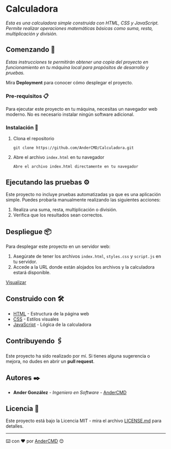 # Calculadora

_Esta es una calculadora simple construida con HTML, CSS y JavaScript. Permite realizar operaciones matemáticas básicas como suma, resta, multiplicación y división._

## Comenzando 🚀

_Estas instrucciones te permitirán obtener una copia del proyecto en funcionamiento en tu máquina local para propósitos de desarrollo y pruebas._

Mira **Deployment** para conocer cómo desplegar el proyecto.

### Pre-requisitos 📋

Para ejecutar este proyecto en tu máquina, necesitas un navegador web moderno. No es necesario instalar ningún software adicional.

### Instalación 🔧

1. Clona el repositorio
    ```
    git clone https://github.com/AnderCMD/Calculadora.git
    ```

2. Abre el archivo `index.html` en tu navegador
    ```
    Abre el archivo index.html directamente en tu navegador
    ```

## Ejecutando las pruebas ⚙️

Este proyecto no incluye pruebas automatizadas ya que es una aplicación simple. Puedes probarla manualmente realizando las siguientes acciones:

1. Realiza una suma, resta, multiplicación o división.
2. Verifica que los resultados sean correctos.

## Despliegue 📦

Para desplegar este proyecto en un servidor web:

1. Asegúrate de tener los archivos `index.html`, `styles.css` y `script.js` en tu servidor.
2. Accede a la URL donde están alojados los archivos y la calculadora estará disponible.

[Visualizar](https://andercmd.github.io/Calculadora/)

## Construido con 🛠️

* [HTML](https://developer.mozilla.org/es/docs/Web/HTML) - Estructura de la página web
* [CSS](https://developer.mozilla.org/es/docs/Web/CSS) - Estilos visuales
* [JavaScript](https://developer.mozilla.org/es/docs/Web/JavaScript) - Lógica de la calculadora

## Contribuyendo 🖇️

Este proyecto ha sido realizado por mí. Si tienes alguna sugerencia o mejora, no dudes en abrir un **pull request**.

## Autores ✒️

* **Ander González** - *Ingeniero en Software* - [AnderCMD](https://github.com/AnderCMD)

## Licencia 📄

Este proyecto está bajo la Licencia MIT - mira el archivo [LICENSE.md](LICENSE.md) para detalles.

---
⌨️ con ❤️ por [AnderCMD](https://github.com/AnderCMD) 😊
